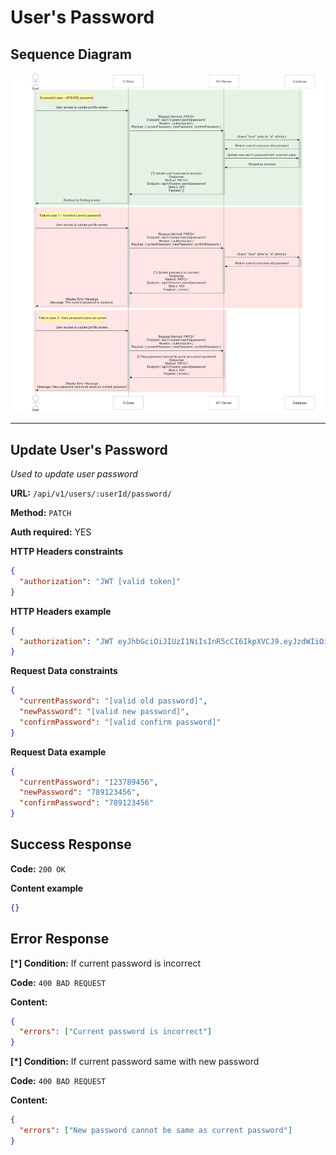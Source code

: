 # User's Password

## Sequence Diagram

![image info](./assets/password.png)

---

## Update User's Password

_Used to update user password_

**URL:** `/api/v1/users/:userId/password/`

**Method:** `PATCH`

**Auth required:** YES

**HTTP Headers constraints**

```json
{
  "authorization": "JWT [valid token]"
}
```

**HTTP Headers example**

```json
{
  "authorization": "JWT eyJhbGciOiJIUzI1NiIsInR5cCI6IkpXVCJ9.eyJzdWIiOiIxMjM0NTY3ODkwIiwibmFtZSI6IkpvaG4gRG9lIiwiaWF0IjoxNTE2MjM5MDIyfQ.SflKxwRJSMeKKF2QT4fwpMeJf36POk6yJV_adQssw5c"
}
```

**Request Data constraints**

```json
{
  "currentPassword": "[valid old password]",
  "newPassword": "[valid new password]",
  "confirmPassword": "[valid confirm password]"
}
```

**Request Data example**

```json
{
  "currentPassword": "123789456",
  "newPassword": "789123456",
  "confirmPassword": "789123456"
}
```

## Success Response

**Code:** `200 OK`

**Content example**

```json
{}
```

## Error Response

**[*] Condition:** If current password is incorrect

**Code:** `400 BAD REQUEST`

**Content:**

```json
{
  "errors": ["Current password is incorrect"]
}
```

**[*] Condition:** If current password same with new password

**Code:** `400 BAD REQUEST`

**Content:**

```json
{
  "errors": ["New password cannot be same as current password"]
}
```
